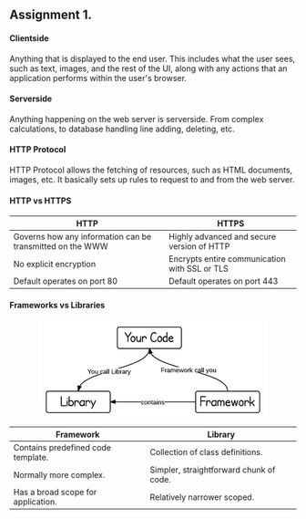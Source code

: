## Assignment 1.

#### Clientside
Anything that is displayed to the end user. This includes what the user sees, such as text, images, and the rest of the UI, along with any actions that an application performs within the user's browser.

#### Serverside
Anything happening on the web server is serverside. From complex calculations, to database handling line adding, deleting, etc.

#### HTTP Protocol
HTTP Protocol allows the fetching of resources, such as HTML documents, images, etc. It basically sets up rules to request to and from the web server.

#### HTTP vs HTTPS
| HTTP                                                      	| HTTPS                                         	|
|-----------------------------------------------------------	|-----------------------------------------------	|
| Governs how any information can be transmitted on the WWW 	| Highly advanced and secure version of HTTP    	|
| No explicit encryption                                    	| Encrypts entire communication with SSL or TLS 	|
| Default operates on port 80                               	| Default operates on port 443                  	|

#### Frameworks vs Libraries
<p align="center">
  <img src="./framework-vs-library.webp" />
</p>

| Framework                          	| Library                                 	|
|------------------------------------	|-----------------------------------------	|
| Contains predefined code template. 	| Collection of class definitions.        	|
| Normally more complex.             	| Simpler, straightforward chunk of code. 	|
| Has a broad scope for application. 	| Relatively narrower scoped.             	|
